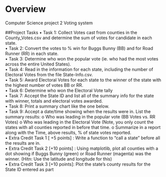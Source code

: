 # Overview
Computer Science project 2
Voting system


##Project Tasks
• Task 1: Collect Votes cast from counties in the County_Votes.csv and determine the sum of votes for candidate in each state.  
• Task 2: Convert the votes to % win for Buggs Bunny (BB) and for Road Runner (RR) in each
state.  
• Task 3: Determine who won the popular vote (ie. who had the most votes across the entire United States).  
• Task 4: Read in the information for each state, including the number of Electoral Votes from the file State-Info.csv.  
• Task 5: Award Electoral Votes for each state to the winner of the state with the highest number of votes BB or RR.  
• Task 6: Determine who won the Electoral Vote tally  
• Task 7: Accept the State ID and list all of the summary info for the state with winner, totals and electoral votes awarded.  
• Task 8: Print a summary chart like the one below.  
• Task 9: Accept a date/time showing when the results were in. List the summary results: o Who was leading in the popular vote (BB Votes vs. RR Votes) o Who was leading in the Electoral Vote (Note, you only count the states with all counties reported in before that time. o Summarize in a report along with the Time, above results, % of state votes reported.  
• Extra Credit Task 1 [ +5 points] : Write a function to “call a state” before all the results are in.  
• Extra Credit Task 2 [+10 points] : Using matplotlib, plot all counties with a dot showing if Buggs
Bunny (green) or Road Runner (magenta) was the winner. (Hitn: Use the latitude and
longitude for this)  
• Extra Credit Task 3 [+10 points]: Plot the state’s county results for the State ID entered as part  